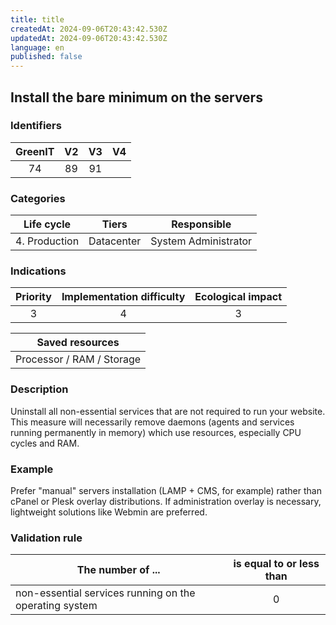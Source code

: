 ```yaml
---
title: title
createdAt: 2024-09-06T20:43:42.530Z
updatedAt: 2024-09-06T20:43:42.530Z
language: en
published: false
---
```

## Install the bare minimum on the servers

### Identifiers

| GreenIT | V2  | V3  |  V4  |
|:-------:|:---:|:---:|:----:|
|    74   | 89  | 91  |      |

### Categories

|  Life cycle   |   Tiers    |     Responsible      |
|:-------------:|:----------:|:--------------------:|
| 4. Production | Datacenter | System Administrator |

### Indications

|      Priority      | Implementation difficulty | Ecological impact |
|:------------------:|:-------------------------:|:-----------------:|
|         3          |             4             |         3         |

|                      Saved resources                      |
|:---------------------------------------------------------:|
|                 Processor / RAM / Storage                 |

### Description

Uninstall all non-essential services that are not required to run your website. This measure will necessarily remove daemons (agents and services running permanently in memory) which use resources, especially CPU cycles and RAM.

### Example

Prefer "manual" servers installation (LAMP + CMS, for example) rather than cPanel or Plesk overlay distributions. If administration overlay is necessary, lightweight solutions like Webmin are preferred.

### Validation rule

| The number of ...                                      | is equal to or less than |  
|--------------------------------------------------------|:------------------------:|
| non-essential services running on the operating system |            0             |
